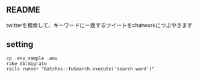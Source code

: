 ## README
twitterを検索して、キーワードに一致するツイートをchatworkにつぶやきます

## setting

```
cp .env_sample .env
rake db:migrate
rails runner "Batches::TwSearch.execute('search word')"
```

